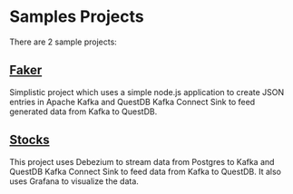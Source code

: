 # Samples Projects

There are 2 sample projects:
## [Faker](faker)
Simplistic project which uses a simple node.js application to create JSON entries in Apache Kafka and QuestDB Kafka Connect Sink to feed generated data from Kafka to QuestDB.

## [Stocks](stocks)
This project uses Debezium to stream data from Postgres to Kafka and QuestDB Kafka Connect Sink to feed data from Kafka to QuestDB. It also uses Grafana to visualize the data.